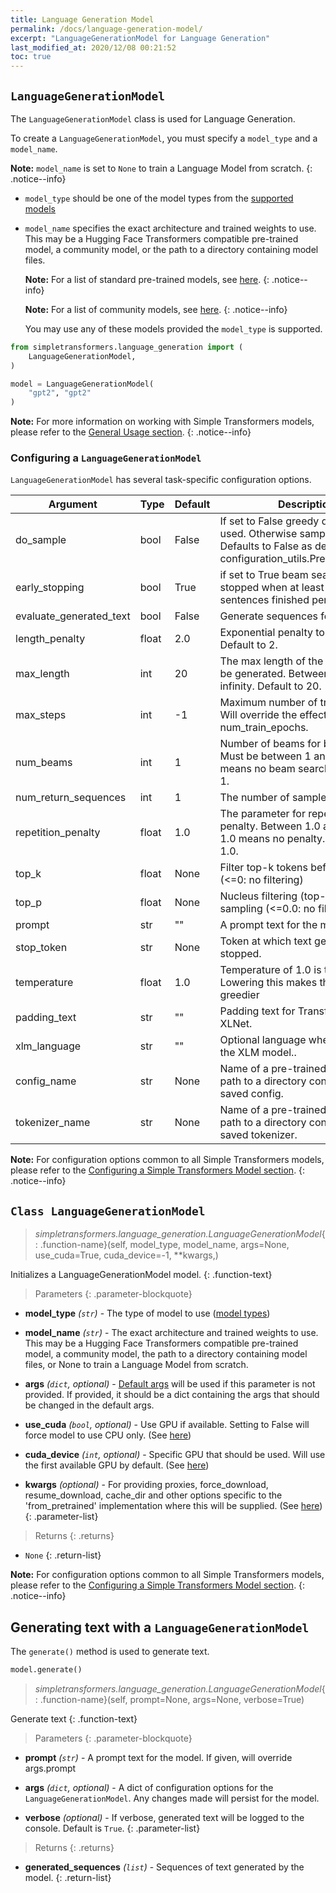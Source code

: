 ```yaml
---
title: Language Generation Model
permalink: /docs/language-generation-model/
excerpt: "LanguageGenerationModel for Language Generation"
last_modified_at: 2020/12/08 00:21:52
toc: true
---
```



## `LanguageGenerationModel`

The `LanguageGenerationModel` class is used for Language Generation.

To create a `LanguageGenerationModel`, you must specify a `model_type` and a `model_name`.


**Note:** `model_name` is set to `None` to train a Language Model from scratch.
{: .notice--info}


- `model_type` should be one of the model types from the [supported models](/docs/language-generation-specifics/#supported-model-types)
- `model_name` specifies the exact architecture and trained weights to use. This may be a Hugging Face Transformers compatible pre-trained model, a community model, or the path to a directory containing model files.

    **Note:** For a list of standard pre-trained models, see [here](https://huggingface.co/transformers/pretrained_models.html).
    {: .notice--info}

    **Note:** For a list of community models, see [here](https://huggingface.co/models).
    {: .notice--info}

    You may use any of these models provided the `model_type` is supported.


```python
from simpletransformers.language_generation import (
    LanguageGenerationModel,
)

model = LanguageGenerationModel(
    "gpt2", "gpt2"
)
```

**Note:** For more information on working with Simple Transformers models, please refer to the [General Usage section](/docs/usage/#creating-a-task-specific-model).
{: .notice--info}


### Configuring a `LanguageGenerationModel`

`LanguageGenerationModel` has several task-specific configuration options.


| Argument                    | Type    | Default | Description                                                                                                                                   |
| --------------------------- | ------- | ------- | --------------------------------------------------------------------------------------------------------------------------------------------- |
| do_sample                   | bool    | False   | If set to False greedy decoding is used. Otherwise sampling is used. Defaults to False as defined in configuration_utils.PretrainedConfig.    |
| early_stopping              | bool    | True    | if set to True beam search is stopped when at least num_beams sentences finished per batch.                                                   |
| evaluate_generated_text     | bool    | False   | Generate sequences for evaluation.                                                                                                            |
| length_penalty              | float   | 2.0     | Exponential penalty to the length. Default to 2.                                                                                              |
| max_length                  | int     | 20      | The max length of the sequence to be generated. Between 0 and infinity. Default to 20.                                                        |
| max_steps                   | int     | -1      | Maximum number of training steps. Will override the effect of num_train_epochs.                                                               |
| num_beams                   | int     | 1       | Number of beams for beam search. Must be between 1 and infinity. 1 means no beam search. Default to 1.                                        |
| num_return_sequences        | int     | 1       | The number of samples to generate.                                                                                                            |
| repetition_penalty          | float   | 1.0     | The parameter for repetition penalty. Between 1.0 and infinity. 1.0 means no penalty. Default to 1.0.                                         |
| top_k                       | float   | None    | Filter top-k tokens before sampling (<=0: no filtering)                                                                                       |
| top_p                       | float   | None    | Nucleus filtering (top-p) before sampling (<=0.0: no filtering)                                                                               |
| prompt                    | str     | ""   | A prompt text for the model..                                                                                   |
| stop_token                    | str     | None   | Token at which text generation is stopped.                                                                                   |
| temperature                       | float   | 1.0    | Temperature of 1.0 is the default. Lowering this makes the sampling greedier                                                                               |
| padding_text                    | str     | ""   | Padding text for Transfo-XL and XLNet.                                                                               |
| xlm_language                    | str     | ""   | Optional language when used with the XLM model..                                                                               |
| config_name                    | str     | None   | Name of a pre-trained config or path to a directory containing a saved config.                                                                               |
| tokenizer_name                    | str     | None   | Name of a pre-trained tokenizer or path to a directory containing a saved tokenizer.                                                                               |



**Note:** For configuration options common to all Simple Transformers models, please refer to the [Configuring a Simple Transformers Model section](/docs/usage/#configuring-a-simple-transformers-model).
{: .notice--info}


## `Class LanguageGenerationModel`

> *simpletransformers.language_generation.LanguageGenerationModel*{: .function-name}(self, model_type, model_name, args=None, use_cuda=True, cuda_device=-1, **kwargs,)

Initializes a LanguageGenerationModel model.
{: .function-text}

> Parameters
{: .parameter-blockquote}

* **model_type** *(`str`)* - The type of model to use ([model types](/docs/language-generation-specifics/#supported-model-types))

* **model_name** *(`str`)* - The exact architecture and trained weights to use. This may be a Hugging Face Transformers compatible pre-trained model, a community model, the path to a directory containing model files, or None to train a Language Model from scratch.

* **args** *(`dict`, optional)* - [Default args](/docs/usage/#configuring-a-simple-transformers-model) will be used if this parameter is not provided. If provided, it should be a dict containing the args that should be changed in the default args.

* **use_cuda** *(`bool`, optional)* - Use GPU if available. Setting to False will force model to use CPU only. (See [here](/docs/usage/#to-cuda-or-not-to-cuda))

* **cuda_device** *(`int`, optional)* - Specific GPU that should be used. Will use the first available GPU by default. (See [here](/docs/usage/#selecting-a-cuda-device))

* **kwargs** *(optional)* - For providing proxies, force_download, resume_download, cache_dir and other options specific to the 'from_pretrained' implementation where this will be supplied. (See [here](/docs/usage/#options-for-downloading-pre-trained-models))
{: .parameter-list}

> Returns
{: .returns}

* `None`
{: .return-list}


**Note:** For configuration options common to all Simple Transformers models, please refer to the [Configuring a Simple Transformers Model section](/docs/usage/#configuring-a-simple-transformers-model).
{: .notice--info}


## Generating text with a `LanguageGenerationModel`

The `generate()`  method is used to generate text.

```python
model.generate()
```

> *simpletransformers.language_generation.LanguageGenerationModel*{: .function-name}(self, prompt=None, args=None, verbose=True)

Generate text
{: .function-text}

> Parameters
{: .parameter-blockquote}

* **prompt** *(`str`)* - A prompt text for the model. If given, will override args.prompt


* **args** *(`dict`, optional)* - A dict of configuration options for the `LanguageGenerationModel`. Any changes made will persist for the model.

* **verbose** *(optional)* - If verbose, generated text will be logged to the console. Default is `True`.
{: .parameter-list}

> Returns
{: .returns}

* **generated_sequences** *(`list`)* - Sequences of text generated by the model.
{: .return-list}
